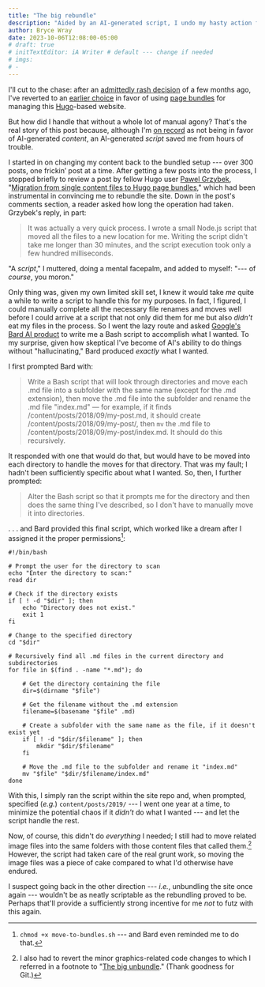 ```yaml
---
title: "The big rebundle"
description: "Aided by an AI-generated script, I undo my hasty action from earlier this year."
author: Bryce Wray
date: 2023-10-06T12:08:00-05:00
# draft: true
# initTextEditor: iA Writer # default --- change if needed
# imgs:
# -
---
```


I'll cut to the chase: after an [admittedly rash decision](/posts/2023/07/big-unbundle/) of a few months ago, I've reverted to an [earlier choice](/posts/2022/07/bundling-up-rebuilding-my-hugo-site) in favor of using [page bundles](https://gohugo.io/content-management/page-bundles/) for managing this [Hugo](https://gohugo.io)-based website.

But how did I handle that without a whole lot of manual agony? That's the real story of this post because, although I'm [on record](/posts/2023/03/no-ai-here-thanks-very-much/) as not being in favor of AI-generated *content*, an AI-generated *script* saved me from hours of trouble.

<!--more-->

I started in on changing my content back to the bundled setup --- over 300 posts, one frickin’ post at a time. After getting a few posts into the process, I stopped briefly to review a post by fellow Hugo user [Pawel Grzybek](https://github.com/pawelgrzybek), "[Migration from single content files to Hugo page bundles](https://pawelgrzybek.com/migration-from-single-content-files-to-hugo-page-bundles/)," which had been instrumental in convincing me to rebundle the site. Down in the post's comments section, a reader asked how long the operation had taken. Grzybek's reply, in part:

> It was actually a very quick process. I wrote a small Node.js script that moved all the files to a new location for me. Writing the script didn't take me longer than 30 minutes, and the script execution took only a few hundred milliseconds.

"A *script*," I muttered, doing a mental facepalm, and added to myself: "--- of *course*, you moron."

Only thing was, given my own limited skill set, I knew it would take *me* quite a while to write a script to handle this for my purposes. In fact, I figured, I could manually complete all the necessary file renames and moves well before I could arrive at a script that not only did them for me but also *didn't* eat my files in the process. So I went the lazy route and asked [Google's Bard AI product](https://bard.google.com) to write me a Bash script to accomplish what I wanted. To my surprise, given how skeptical I've become of AI's ability to do things without "hallucinating," Bard produced *exactly* what I wanted.

I first prompted Bard with:

> Write a Bash script that will look through directories and move each .md file into a subfolder with the same name (except for the .md extension), then move the .md file into the subfolder and rename the .md file "index.md" — for example, if it finds /content/posts/2018/09/my-post.md, it should create /content/posts/2018/09/my-post/, then `mv` the .md file to /content/posts/2018/09/my-post/index.md. It should do this recursively.

It responded with one that would do that, but would have to be moved into each directory to handle the moves for that directory. That was my fault; I hadn't been sufficiently specific about what I wanted. So, then, I further prompted:

> Alter the Bash script so that it prompts me for the directory and then does the same thing I've described, so I don't have to manually move it into directories.

. . . and Bard provided this final script, which worked like a dream after I assigned it the proper permissions[^permissions]:

[^permissions]: `chmod +x move-to-bundles.sh` --- and Bard even reminded me to do that.

```bash{filename="move-to-bundles.sh" bigdiv=true}
#!/bin/bash

# Prompt the user for the directory to scan
echo "Enter the directory to scan:"
read dir

# Check if the directory exists
if [ ! -d "$dir" ]; then
	echo "Directory does not exist."
	exit 1
fi

# Change to the specified directory
cd "$dir"

# Recursively find all .md files in the current directory and subdirectories
for file in $(find . -name "*.md"); do

	# Get the directory containing the file
	dir=$(dirname "$file")
	
	# Get the filename without the .md extension
	filename=$(basename "$file" .md)
	
	# Create a subfolder with the same name as the file, if it doesn't exist yet
	if [ ! -d "$dir/$filename" ]; then
		mkdir "$dir/$filename"
	fi
	
	# Move the .md file to the subfolder and rename it "index.md"
	mv "$file" "$dir/$filename/index.md"
done
```

With this, I simply ran the script within the site repo and, when prompted, specified (*e.g.*) `content/posts/2019/` --- I went one year at a time, to minimize the potential chaos if it *didn't* do what I wanted --- and let the script handle the rest.

Now, of course, this didn't do *everything* I needed; I still had to move related image files into the same folders with those content files that called them.[^graphics] However, the script had taken care of the real grunt work, so moving the image files was a piece of cake compared to what I'd otherwise have endured.

[^graphics]: I also had to revert the minor graphics-related code changes to which I referred in a footnote to "[The big unbundle](/posts/2023/07/big-unbundle/)." (Thank goodness for Git.)

I suspect going back in the other direction --- *i.e.*, unbundling the site once again --- wouldn't be as neatly scriptable as the rebundling proved to be. Perhaps that'll provide a sufficiently strong incentive for me *not* to futz with this again.

